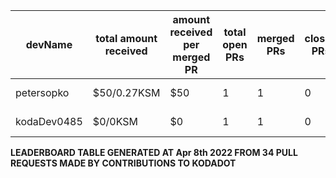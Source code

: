 | devName | total amount received |  amount received per merged PR | total open PRs | merged PRs | closed PRs | linesAdded to linesRemoved | commits merged | total commentCount | comments per PR | resolvedIssues to numOfOpenPr | last transaction  |
|-|-|-|-|-|-|-|-|-|-|-|-|  
| petersopko | $50/0.27KSM | $50 | 1 | 1 | 0 | 1/1 | 1 | 1 | 1 | 0/1 |[Link to last transaction](https://kusama.subscan.io/extrinsic/0x8220eacad05f9d04b1f1b3d3daf1e752d021ec93dc5e1a85f580eca64401a8db) |
| kodaDev0485 | $0/0KSM | $0 | 1 | 1 | 0 | 2/2 | 2 | 0 | 0 | 0/1 |[Link to last transaction](null) |

 
 **LEADERBOARD TABLE GENERATED AT Apr 8th 2022 FROM 34 PULL REQUESTS MADE BY CONTRIBUTIONS TO KODADOT**